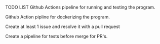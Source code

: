T O D O   L I S T 
 
 Github Actions pipeline for running and testing the program.

Github Action pipline for dockerizing the program.

Create at least 1 issue and resolve it with a pull request

Create  a pipeline for tests before merge for PR's. 
